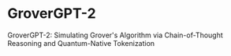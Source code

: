 # GroverGPT-2
GroverGPT-2: Simulating Grover's Algorithm via Chain-of-Thought Reasoning and Quantum-Native Tokenization
